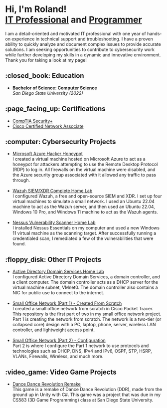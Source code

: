 <h1>Hi, I'm Roland!  <br/><a href="https://www.linkedin.com/in/rolandsalvador/">IT Professional</a> and <a href="https://github.com/rolandsalvador?tab=repositories">Programmer</a></h1>
  
I am a detail-oriented and motivated IT professional with one year of hands-on experience in technical support and troubleshooting. I have a proven ability to quickly analyze and document complex issues to provide accurate solutions. I am seeking opportunities to contribute to cybersecurity work while further developing my skills in a dynamic and innovative environment. Thank you for taking a look at my page!

<h2>:closed_book: Education</h2>

- <b>Bachelor of Science: Computer Science</b> <br />
<i>San Diego State University (2022)</i>

<h2>:page_facing_up: Certifications</h2>

- [CompTIA Security+](https://drive.google.com/file/d/1CYXjIxOOj8fO4gMAUghGJMA1SOW0LbpU/view?usp=sharing)
- [Cisco Certified Network Associate](https://drive.google.com/file/d/1u-Nezj6rtjtJsBxzy8SAe5x72VNSjlYK/view?usp=sharing)

<h2>:computer: Cybersecurity Projects</h2>

- [Microsoft Azure Hacker Honeypot](https://github.com/rolandsalvador/azurehoneypot)
  <br />
  I created a virtual machine hosted on Microsoft Azure to act as a honeypot for attackers attempting to use the Remote Desktop Protocol (RDP) to log in. All firewalls on 
  the virtual machine were disabled, and the Azure security group associated with it allowed any traffic to pass through.
  <br />
  <br />
- [Wazuh SIEM/XDR Complete Home Lab](https://github.com/rolandsalvador/wazuh)
  <br />
  I configured Wazuh, a free and open-source SIEM and XDR. I set up four virtual machines to simulate a small network. I used an Ubuntu 22.04 machine to act as the Wazuh 
  server, and then used an Ubuntu 22.04, Windows 10 Pro, and Windows 11 machine to act as the Wazuh agents.
  <br />
  <br />
- [Nessus Vulnerability Scanner Home Lab](https://github.com/rolandsalvador/nessus)
  <br />
  I installed Nessus Essentials on my computer and used a new Windows 11 virtual machine as the scanning target. After successfully running a credentialed scan, 
  I remediated a few of the vulnerabilities that were found.
  <br />
 
<h2>:floppy_disk: Other IT Projects</h2>

- [Active Directory Domain Services Home Lab](https://github.com/rolandsalvador/activedirectory)
  <br />
  I configured Active Directory Domain Services, a domain controller, and a client computer. The domain controller acts as a DHCP server for the virtual machine subnet, 
  VMnet0. The domain controller also contains a NIC for public use to connect to the internet.
  <br />
  <br />
- [Small Office Network (Part 1) -  Created From Scratch](https://github.com/rolandsalvador/officenetwork)
  <br />
  I created a small office network from scratch in Cisco Packet Tracer. This repository is the first part of two in my small office network project. Part 1 is creating the 
  network from scratch. The network is a two-tier (or collapsed core) design with a PC, laptop, phone, server, wireless LAN controller, and lightweight access point.
  <br />
  <br />
- [Small Office Network (Part 2) - Configuration](https://github.com/rolandsalvador/officenetwork2)
  <br />
  Part 2 is where I configure the Part 1 network to use protocols and technologies such as DHCP, DNS, IPv4 and IPv6, OSPF, STP, HSRP, VLANs, Firewalls, Wireless, and much 
  more.
  <br />

<h2>:video_game: Video Game Projects </h2>

- [Dance Dance Revolution Remake](https://github.com/rolandsalvador/ddr_remake)
  <br />
  This game is a remake of Dance Dance Revolution (DDR), made from the ground up in Unity with C#. This game was a project that was due in my CS583 (3D Game Programming) 
  class at San Diego State University.
  <br />

<!--
Here are some ideas to get you started:

- 🔭 I’m currently working on ...
- 🌱 I’m currently learning ...
- 👯 I’m looking to collaborate on ...
- 🤔 I’m looking for help with ...
- 💬 Ask me about ...
- 📫 How to reach me: ...
- 😄 Pronouns: ...
- ⚡ Fun fact: ...
-->
